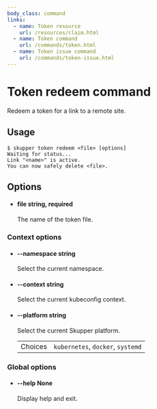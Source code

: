 ```yaml
---
body_class: command
links:
  - name: Token resource
    url: /resources/claim.html
  - name: Token command
    url: /commands/token.html
  - name: Token issue command
    url: /commands/token-issue.html
---
```


# Token redeem command

<section>

Redeem a token for a link to a remote site.

</section>

<section>

## Usage

~~~ shell
$ skupper token redeem <file> [options]
Waiting for status...
Link "<name>" is active.
You can now safely delete <file>.
~~~

</section>

<section>

## Options

- <h4 id="file">file <span class="option-info">string, required</span></h4>

  The name of the token file.

  
### Context options

- <h4 id="namespace">--namespace <span class="option-info">string</span></h4>

  Select the current namespace.

  
- <h4 id="context">--context <span class="option-info">string</span></h4>

  Select the current kubeconfig context.

  
- <h4 id="platform">--platform <span class="option-info">string</span></h4>

  Select the current Skupper platform.

  | | |
  |-|-|
  | Choices | `kubernetes`, `docker`, `systemd` |
  
### Global options

- <h4 id="help">--help <span class="option-info">None</span></h4>

  Display help and exit.

  
</section>
